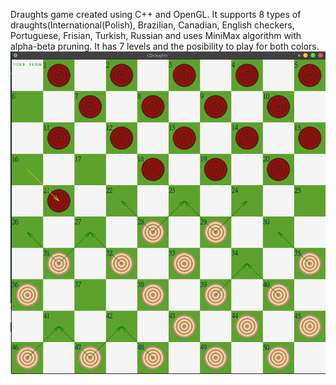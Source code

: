 Draughts game created using C++ and OpenGL.
It supports 8 types of draughts(International(Polish), Brazilian, Canadian, English checkers, Portuguese, Frisian, Turkish, Russian
and uses MiniMax algorithm with alpha-beta pruning. It has 7 levels and the posibility to play for both colors.
![Alt text](snapshot.png?raw=true "Screenshot")
